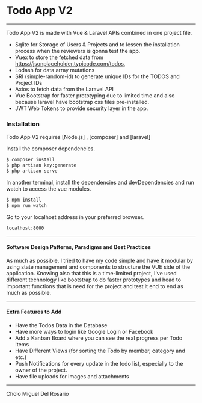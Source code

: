 # Todo App V2

----

Todo App V2 is made with Vue & Laravel APIs combined in one project file.

  - Sqlite for Storage of Users & Projects and to lessen the installation process when the reviewers is gonna test the app.
  - Vuex to store the fetched data from https://jsonplaceholder.typicode.com/todos, 
  - Lodash for data array mutations
  - SRI (simple-random-id) to generate unique IDs for the TODOS and Project IDs
  - Axios to fetch data from the Laravel API
  - Vue Bootstrap for faster prototyping due to limited time and also because laravel have bootstrap css files pre-installed.
  - JWT Web Tokens to provide security layer in the app.

### Installation

Todo App V2 requires [Node.js] , [composer] and [laravel]

Install the composer dependencies.

```sh
$ composer install
$ php artisan key:generate
$ php artisan serve
```


In another terminal, install the dependencies and devDependencies and run watch to access the vue modules.

```sh
$ npm install
$ npm run watch
```


Go to your localhost address in your preferred browser.

```sh
localhost:8000
```

----

#### Software Design Patterns, Paradigms and Best Practices

As much as possible, I tried to have my code simple and have it modular by using state management and components to structure the VUE side of the application. Knowing also that this is a time-limited project, I've used different technology like bootstrap to do faster prototypes and head to important functions that is need for the project and test it end to end as much as possible. 

----

#### Extra Features to Add
  - Have the Todos Data in the Database
  - Have more ways to login like Google Login or Facebook
  - Add a Kanban Board where you can see the real progress per Todo Items
  - Have Different Views (for sorting the Todo by member, category and etc.)
  - Push Notifications for every update in the todo list, especially to the owner of the project.
  - Have file uploads for images and attachments


----

Cholo Miguel Del Rosario
